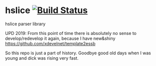# hslice   [![Build Status](https://travis-ci.org/xdevelnet/hslice.svg?branch=master)](https://travis-ci.org/xdevelnet/hslice)

hslice parser library


UPD 2019: From this point of time there is absolutely no sense to develop/redevelop it again, because I have new&shiny https://github.com/xdevelnet/template2essb

So this repo is just a part of history. Goodbye good old days when I was young and dick was rising very fast.
